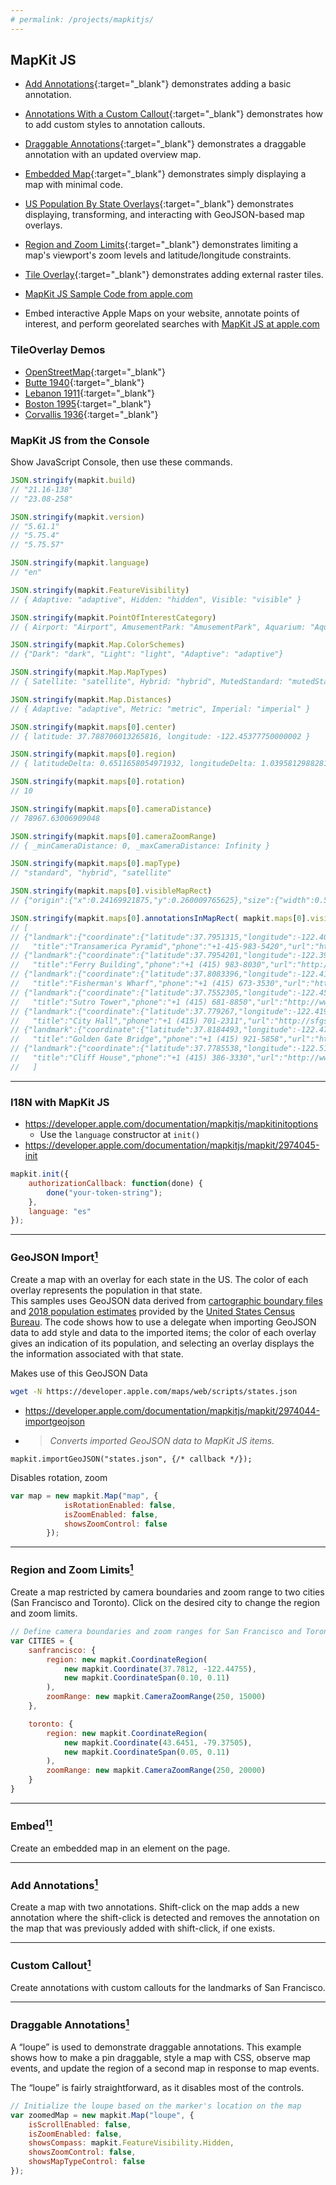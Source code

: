 ```yaml
---
# permalink: /projects/mapkitjs/
---
```


<!-- 
* https://maps.developer.apple.com/sample-code 
Annotations & Reverse Geocoding
demonstrates adding/removing annotations, using the Reverse Geocoding API to find place data.

Callout Accessory Views
demonstrates displaying additional customized elements within a callout.

Animated Polyline Overlays
demonstrates animating an overlay property in a request animation frame loop. -->

## MapKit JS

* [Add Annotations](/projects/mapkitjs/Add-Annotations.html){:target="_blank"} demonstrates adding a basic annotation.
* [Annotations With a Custom Callout](/projects/mapkitjs/Custom-Callout.html){:target="_blank"} demonstrates how to add custom styles to annotation callouts.
* [Draggable Annotations](/projects/mapkitjs/Draggable-Annotations.html){:target="_blank"} demonstrates a draggable annotation with an updated overview map.
* [Embedded Map](/projects/mapkitjs/Embed.html){:target="_blank"} demonstrates simply displaying a map with minimal code.
* [US Population By State Overlays](/projects/mapkitjs/GeoJSON-Import.html){:target="_blank"} demonstrates displaying, transforming, and interacting with GeoJSON-based map overlays.
* [Region and Zoom Limits](/projects/mapkitjs/Region-and-Zoom-Limits.html){:target="_blank"} demonstrates limiting a map's viewport's zoom levels and latitude/longitude constraints.
* [Tile Overlay](/projects/mapkitjs/Tile-Overlay.html){:target="_blank"} demonstrates adding external raster tiles.

* [MapKit JS Sample Code from apple.com](https://developer.apple.com/forums/thread/704954)
* Embed interactive Apple Maps on your website, annotate points of interest, and perform georelated searches with [MapKit JS at apple.com](https://developer.apple.com/documentation/MapKitJS)

### TileOverlay Demos

* [OpenStreetMap](/projects/mapkitjs/minimal){:target="_blank"}
* [Butte 1940](/projects/mapkitjs/butte){:target="_blank"}
* [Lebanon 1911](/projects/mapkitjs/lebanon1911){:target="_blank"}
* [Boston 1995](/projects/mapkitjs/boston1995){:target="_blank"}
* [Corvallis 1936](/projects/mapkitjs/corvallis1936){:target="_blank"}

### MapKit JS from the Console

Show JavaScript Console, then use these commands.

```javascript
JSON.stringify(mapkit.build)
// "21.16-138"
// "23.08-258"

JSON.stringify(mapkit.version)
// "5.61.1"
// "5.75.4"
// "5.75.57"

JSON.stringify(mapkit.language)
// "en"

JSON.stringify(mapkit.FeatureVisibility)
// { Adaptive: "adaptive", Hidden: "hidden", Visible: "visible" }

JSON.stringify(mapkit.PointOfInterestCategory)
// { Airport: "Airport", AmusementPark: "AmusementPark", Aquarium: "Aquarium", ATM: "ATM", Bakery: "Bakery", Bank: "Bank", Beach: "Beach", Brewery: "Brewery", Cafe: "Cafe", Campground: "Campground", … }

JSON.stringify(mapkit.Map.ColorSchemes)
// {"Dark": "dark", "Light": "light", "Adaptive": "adaptive"}

JSON.stringify(mapkit.Map.MapTypes)
// { Satellite: "satellite", Hybrid: "hybrid", MutedStandard: "mutedStandard", Standard: "standard" }

JSON.stringify(mapkit.Map.Distances)
// { Adaptive: "adaptive", Metric: "metric", Imperial: "imperial" }

JSON.stringify(mapkit.maps[0].center)
// { latitude: 37.788706013265816, longitude: -122.45377750000002 }

JSON.stringify(mapkit.maps[0].region)
// { latitudeDelta: 0.6511658054971932, longitudeDelta: 1.039581298828125 }

JSON.stringify(mapkit.maps[0].rotation)
// 10

JSON.stringify(mapkit.maps[0].cameraDistance)
// 78967.63006909048

JSON.stringify(mapkit.maps[0].cameraZoomRange)
// { _minCameraDistance: 0, _maxCameraDistance: Infinity }

JSON.stringify(mapkit.maps[0].mapType)
// "standard", "hybrid", "satellite"

JSON.stringify(mapkit.maps[0].visibleMapRect)
// {"origin":{"x":0.24169921875,"y":0.260009765625},"size":{"width":0.5166015625,"height":0.47998046875}}

JSON.stringify(mapkit.maps[0].annotationsInMapRect( mapkit.maps[0].visibleMapRect ))
// [
// {"landmark":{"coordinate":{"latitude":37.7951315,"longitude":-122.402986},
//   "title":"Transamerica Pyramid","phone":"+1-415-983-5420","url":"http://www.transamericapyramidcenter.com/"}},
// {"landmark":{"coordinate":{"latitude":37.7954201,"longitude":-122.39352},
//   "title":"Ferry Building","phone":"+1 (415) 983-8030","url":"http://www.ferrybuildingmarketplace.com"}},
// {"landmark":{"coordinate":{"latitude":37.8083396,"longitude":-122.415727},
//   "title":"Fisherman's Wharf","phone":"+1 (415) 673-3530","url":"http://visitfishermanswharf.com"}},
// {"landmark":{"coordinate":{"latitude":37.7552305,"longitude":-122.452624},
//   "title":"Sutro Tower","phone":"+1 (415) 681-8850","url":"http://www.sutrotower.com"}},
// {"landmark":{"coordinate":{"latitude":37.779267,"longitude":-122.419269},
//   "title":"City Hall","phone":"+1 (415) 701-2311","url":"http://sfgsa.org/index.aspx?page=1085"}},
// {"landmark":{"coordinate":{"latitude":37.8184493,"longitude":-122.478409},
//   "title":"Golden Gate Bridge","phone":"+1 (415) 921-5858","url":"http://www.goldengatebridge.org"}},
// {"landmark":{"coordinate":{"latitude":37.7785538,"longitude":-122.514035},
//   "title":"Cliff House","phone":"+1 (415) 386-3330","url":"http://www.cliffhouse.com/"}}
//   ]
```

---

### I18N with MapKit JS

* https://developer.apple.com/documentation/mapkitjs/mapkitinitoptions
  * Use the `language` constructor at `init()`
* https://developer.apple.com/documentation/mapkitjs/mapkit/2974045-init

```javascript
mapkit.init({
    authorizationCallback: function(done) {
        done("your-token-string");
    },
    language: "es"
});
```

---

### GeoJSON Import[<sup>1</sup>][1]

<p>Create a map with an overlay for each state in the US. The color of each overlay represents the population in that state.
<br>
This samples uses GeoJSON data derived from <a href="https://www.census.gov/geographies/mapping-files/time-series/geo/carto-boundary-file.html" target="_blank">cartographic boundary files</a> and <a href="https://factfinder.census.gov/faces/tableservices/jsf/pages/productview.xhtml?src=bkmk#" target="_blank">2018 population estimates</a> provided by the <a href="https://www.census.gov/" target="_blank">United States Census Bureau</a>. The code shows how to use a delegate when importing GeoJSON data to add style and data to the imported items; the color of each overlay gives an indication of its population, and selecting an overlay displays the the information associated with that state.</p>

Makes use of this GeoJSON Data

```bash
wget -N https://developer.apple.com/maps/web/scripts/states.json
```

* https://developer.apple.com/documentation/mapkitjs/mapkit/2974044-importgeojson
* > *Converts imported GeoJSON data to MapKit JS items.*

```
mapkit.importGeoJSON("states.json", {/* callback */});
```

Disables rotation, zoom

```javascript
var map = new mapkit.Map("map", {
            isRotationEnabled: false,
            isZoomEnabled: false,
            showsZoomControl: false
        });
```

---

### Region and Zoom Limits[<sup>1</sup>][1]

Create a map restricted by camera boundaries and zoom range to two cities (San Francisco and Toronto). Click on the desired city to change the region and zoom limits.

```javascript
// Define camera boundaries and zoom ranges for San Francisco and Toronto.
var CITIES = {
    sanfrancisco: {
        region: new mapkit.CoordinateRegion(
            new mapkit.Coordinate(37.7812, -122.44755),
            new mapkit.CoordinateSpan(0.10, 0.11)
        ),
        zoomRange: new mapkit.CameraZoomRange(250, 15000)
    },

    toronto: {
        region: new mapkit.CoordinateRegion(
            new mapkit.Coordinate(43.6451, -79.37505),
            new mapkit.CoordinateSpan(0.05, 0.11)
        ),
        zoomRange: new mapkit.CameraZoomRange(250, 20000)
    }
}
```

---

### Embed<sup>1</sup>[<sup>1</sup>][1]

Create an embedded map in an element on the page.

---

### Add Annotations[<sup>1</sup>][1]

Create a map with two annotations. Shift-click on the map adds a new annotation where the shift-click is detected and removes the annotation on the map that was previously added with shift-click, if one exists.

---

### Custom Callout[<sup>1</sup>][1]

Create annotations with custom callouts for the landmarks of San Francisco.


---

### Draggable Annotations[<sup>1</sup>][1]

A “loupe” is used to demonstrate draggable annotations. This example shows how to make a pin draggable, style a map with CSS, observe map events, and update the region of a second map in response to map events.

The “loupe” is fairly straightforward, as it disables most of the controls.

```javascript
// Initialize the loupe based on the marker's location on the map
var zoomedMap = new mapkit.Map("loupe", {
    isScrollEnabled: false,
    isZoomEnabled: false,
    showsCompass: mapkit.FeatureVisibility.Hidden,
    showsZoomControl: false,
    showsMapTypeControl: false
});
```


[1]: https://developer.apple.com/maps/web
